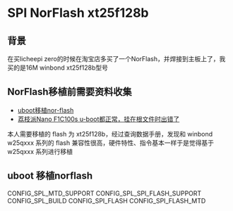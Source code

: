 # SPI NorFlash xt25f128b

## 背景

在买licheepi zero的时候在淘宝店多买了一个NorFlash，并焊接到主板上了，我买的是16M winbond xt25f128b型号

## NorFlash移植前需要资料收集

- [uboot移植nor-flash](https://blog.csdn.net/juhou/article/details/98075294)
- [荔枝派Nano F1C100s u-boot都正常，挂在根文件时出错了](https://whycan.com/t_4464.html)

本人需要移植的 flash 为 xt25f128b，经过查询数据手册，发现和 winbond w25qxxx 系列的 flash 兼容性很高，硬件特性、指令基本一样于是觉得基于 w25qxxx 系列进行移植

## uboot 移植norflash

CONFIG_SPL_MTD_SUPPORT
CONFIG_SPL_SPI_FLASH_SUPPORT
CONFIG_SPL_BUILD
CONFIG_SPI_FLASH
CONFIG_SPI_FLASH_MTD

```bash

```
